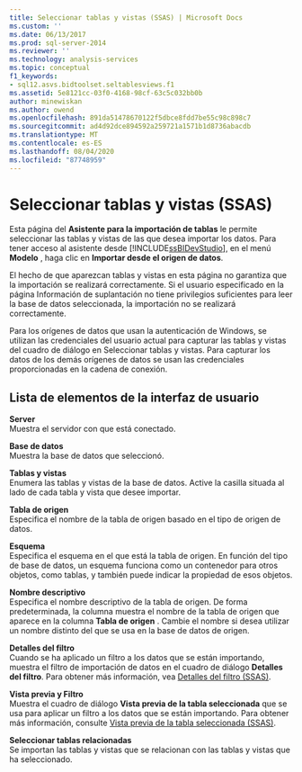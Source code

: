 ```yaml
---
title: Seleccionar tablas y vistas (SSAS) | Microsoft Docs
ms.custom: ''
ms.date: 06/13/2017
ms.prod: sql-server-2014
ms.reviewer: ''
ms.technology: analysis-services
ms.topic: conceptual
f1_keywords:
- sql12.asvs.bidtoolset.seltablesviews.f1
ms.assetid: 5e8121cc-03f0-4168-98cf-63c5c032bb0b
author: minewiskan
ms.author: owend
ms.openlocfilehash: 891da51478670122f5dbce8fdd7be55c98c898c7
ms.sourcegitcommit: ad4d92dce894592a259721a1571b1d8736abacdb
ms.translationtype: MT
ms.contentlocale: es-ES
ms.lasthandoff: 08/04/2020
ms.locfileid: "87748959"
---
```

# <a name="select-tables-and-views-ssas"></a>Seleccionar tablas y vistas (SSAS)
  Esta página del **Asistente para la importación de tablas** le permite seleccionar las tablas y vistas de las que desea importar los datos. Para tener acceso al asistente desde [!INCLUDE[ssBIDevStudio](../includes/ssbidevstudio-md.md)], en el menú **Modelo** , haga clic en **Importar desde el origen de datos**.  
  
 El hecho de que aparezcan tablas y vistas en esta página no garantiza que la importación se realizará correctamente. Si el usuario especificado en la página Información de suplantación no tiene privilegios suficientes para leer la base de datos seleccionada, la importación no se realizará correctamente.  
  
 Para los orígenes de datos que usan la autenticación de Windows, se utilizan las credenciales del usuario actual para capturar las tablas y vistas del cuadro de diálogo en Seleccionar tablas y vistas. Para capturar los datos de los demás orígenes de datos se usan las credenciales proporcionadas en la cadena de conexión.  
  
## <a name="ui-element-list"></a>Lista de elementos de la interfaz de usuario  
 **Server**  
 Muestra el servidor con que está conectado.  
  
 **Base de datos**  
 Muestra la base de datos que seleccionó.  
  
 **Tablas y vistas**  
 Enumera las tablas y vistas de la base de datos. Active la casilla situada al lado de cada tabla y vista que desee importar.  
  
 **Tabla de origen**  
 Especifica el nombre de la tabla de origen basado en el tipo de origen de datos.  
  
 **Esquema**  
 Especifica el esquema en el que está la tabla de origen. En función del tipo de base de datos, un esquema funciona como un contenedor para otros objetos, como tablas, y también puede indicar la propiedad de esos objetos.  
  
 **Nombre descriptivo**  
 Especifica el nombre descriptivo de la tabla de origen. De forma predeterminada, la columna muestra el nombre de la tabla de origen que aparece en la columna **Tabla de origen** . Cambie el nombre si desea utilizar un nombre distinto del que se usa en la base de datos de origen.  
  
 **Detalles del filtro**  
 Cuando se ha aplicado un filtro a los datos que se están importando, muestra el filtro de importación de datos en el cuadro de diálogo **Detalles del filtro**. Para obtener más información, vea [Detalles del filtro &#40;SSAS&#41;](filter-details-ssas.md).  
  
 **Vista previa y Filtro**  
 Muestra el cuadro de diálogo **Vista previa de la tabla seleccionada** que se usa para aplicar un filtro a los datos que se están importando. Para obtener más información, consulte [Vista previa de la tabla seleccionada &#40;SSAS&#41;](preview-selected-table-ssas.md).  
  
 **Seleccionar tablas relacionadas**  
 Se importan las tablas y vistas que se relacionan con las tablas y vistas que ha seleccionado.  
  
  
